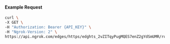 <!-- Code generated for API Clients. DO NOT EDIT. -->
#### Example Request
```bash
curl \
-X GET \
-H "Authorization: Bearer {API_KEY}" \
-H "Ngrok-Version: 2" \
https://api.ngrok.com/edges/https/edghts_2vZITqyPugMQES7enZ2gYdSmUMR/routes/edghtsrt_2vZITspIlONe0cqJ8OPJ3bhxAqA/websocket_tcp_converter
